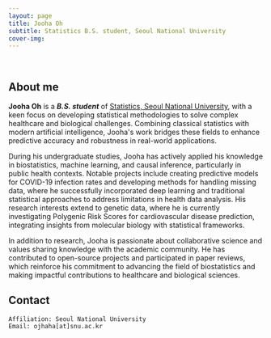 ```yaml
---
layout: page
title: Jooha Oh
subtitle: Statistics B.S. student, Seoul National University
cover-img: 
---
```


<br/>

## About me

**Jooha Oh** is a **_B.S. student_**  of [Statistics, Seoul National University](https://stat.snu.ac.kr), with a keen focus on developing statistical methodologies to solve complex healthcare and biological challenges. Combining classical statistics with modern artificial intelligence, Jooha's work bridges these fields to enhance predictive accuracy and robustness in real-world applications.

During his undergraduate studies, Jooha has actively applied his knowledge in biostatistics, machine learning, and causal inference, particularly in public health contexts. Notable projects include creating predictive models for COVID-19 infection rates and developing methods for handling missing data, where he successfully incorporated deep learning and traditional statistical approaches to address limitations in health data analysis. His research interests extend to genetic data, where he is currently investigating Polygenic Risk Scores for cardiovascular disease prediction, integrating insights from molecular biology with statistical frameworks.

In addition to research, Jooha is passionate about collaborative science and values sharing knowledge with the academic community. He has contributed to open-source projects and participated in paper reviews, which reinforce his commitment to advancing the field of biostatistics and making impactful contributions to healthcare and biological sciences.

## Contact

```
Affiliation: Seoul National University
Email: ojhaha[at]snu.ac.kr
```
